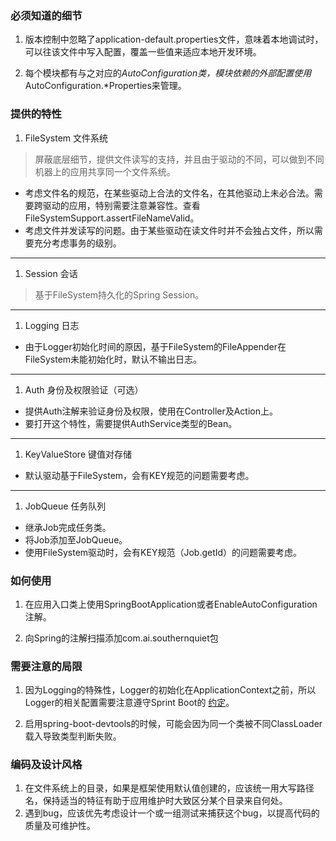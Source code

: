 ### 必须知道的细节
1. 版本控制中忽略了application-default.properties文件，意味着本地调试时，可以往该文件中写入配置，覆盖一些值来适应本地开发环境。

1. 每个模块都有与之对应的*AutoConfiguration类，模块依赖的外部配置使用*AutoConfiguration.*Properties来管理。


### 提供的特性
1. FileSystem 文件系统  

> 屏蔽底层细节，提供文件读写的支持，并且由于驱动的不同，可以做到不同机器上的应用共享同一个文件系统。

- 考虑文件名的规范，在某些驱动上合法的文件名，在其他驱动上未必合法。需要跨驱动的应用，特别需要注意兼容性。查看FileSystemSupport.assertFileNameValid。
- 考虑文件并发读写的问题。由于某些驱动在读文件时并不会独占文件，所以需要充分考虑事务的级别。

----

1. Session 会话  

> 基于FileSystem持久化的Spring Session。

----

1. Logging 日志

- 由于Logger初始化时间的原因，基于FileSystem的FileAppender在FileSystem未能初始化时，默认不输出日志。

----
    
1. Auth 身份及权限验证（可选）

- 提供Auth注解来验证身份及权限，使用在Controller及Action上。  
- 要打开这个特性，需要提供AuthService类型的Bean。

----
    
1. KeyValueStore 键值对存储

- 默认驱动基于FileSystem，会有KEY规范的问题需要考虑。

----
    
1. JobQueue 任务队列

- 继承Job完成任务类。
- 将Job添加至JobQueue。
- 使用FileSystem驱动时，会有KEY规范（Job.getId）的问题需要考虑。


### 如何使用
1. 在应用入口类上使用SpringBootApplication或者EnableAutoConfiguration注解。

1. 向Spring的注解扫描添加com.ai.southernquiet包


### 需要注意的局限
1. 因为Logging的特殊性，Logger的初始化在ApplicationContext之前，所以Logger的相关配置需要注意遵守Sprint Boot的
[约定](https://docs.spring.io/spring-boot/docs/2.0.3.RELEASE/reference/htmlsingle/#boot-features-custom-log-configuration)。

1. 启用spring-boot-devtools的时候，可能会因为同一个类被不同ClassLoader载入导致类型判断失败。


### 编码及设计风格
1. 在文件系统上的目录，如果是框架使用默认值创建的，应该统一用大写路径名，保持适当的特征有助于应用维护时大致区分某个目录来自何处。
1. 遇到bug，应该优先考虑设计一个或一组测试来捕获这个bug，以提高代码的质量及可维护性。